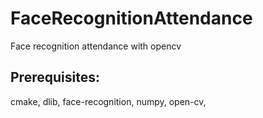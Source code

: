 # FaceRecognitionAttendance
Face recognition attendance with opencv

<h2>Prerequisites:</h2>
cmake,
dlib,
face-recognition,
numpy, 
open-cv,
